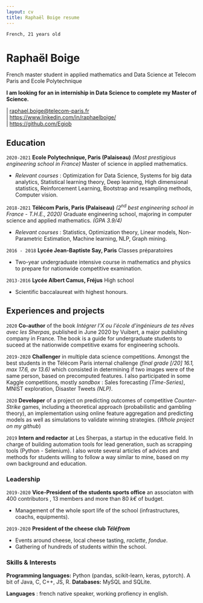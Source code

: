 ```yaml
---
layout: cv
title: Raphaël Boige resume
---
```

`French, 21 years old`
# Raphaël Boige


French master student in applied mathematics and Data Science at Telecom Paris and Ecole Polytechnique

**I am looking for an in interniship in Data Science to complete my Master of Science.**



<div id="webaddress">
| <a href="raphael.boige@telecom-paris.fr">raphael.boige@telecom-paris.fr</a>
<br>
| <a href="https://www.linkedin.com/in/raphaelboige/">https://www.linkedin.com/in/raphaelboige/</a> <br>| <a href="https://github.com/Egiob">https://github.com/Egiob</a>
</div>


## Education

`2020-2021`
__Ecole Polytechnique, Paris (Palaiseau)__ *(Most prestigious engineering school in France)* Master of science in applied mathematics.

 - *Relevant courses* : Optimization for Data Science, Systems for big data analytics, Statistical learning theory, Deep learning, High dimensional statistics, Reinforcement Learning, Bootstrap and resampling methods, Computer vision.

`2018-2021`
__Télécom Paris, Paris (Palaiseau)__ *(2<sup>nd</sup> best engineering school in France - T.H.E., 2020)* Graduate engineering school, majoring in computer science and applied mathematics. *(GPA 3.9/4)*

 - *Relevant courses* : Statistics, Optimization theory, Linear models, Non-Parametric Estimation, Machine learning, NLP, Graph mining.


`2016 - 2018`
__Lycée Jean-Baptiste Say, Paris__ Classes préparatoires
- Two-year undergraduate intensive course in mathematics and physics to prepare for nationwide competitive examination.

`2013-2016`
__Lycée Albert Camus, Fréjus__ High school
 - Scientific baccalaureat with highest honours.


## Experiences and projects

`2020`
__Co-author__ of the book *Intégrer l'X ou l'école d'ingénieurs de tes rêves avec les Sherpas*, published in June 2020 by Vuibert, a major publishing company in France. The book is a guide for undergraduate students to suceed at the nationwide competitive exams for engineering schools.

`2019-2020`
__Challenger__ in multiple data science competitions. Amongst the best students in the Télécom Paris internal challenge *(final grade [/20] 16.1, max 17.6, av 13.6)* which consisted in determining if two images were of the same person, based on precomputed features. I also participated in some Kaggle competitions, mostly *sandbox* : Sales forecasting *(Time-Series)*, MNIST exploration, Disaster Tweets *(NLP)*.

`2020`
__Developer__ of a project on predicting outcomes of competitive *Counter-Strike* games, including a theoretical approach (probabilistic and gambling theory), an implementation using online feature aggregation and predicting models as well as simulations to validate winning strategies. (*Whole project on my github*)

`2019`
__Intern and redactor__ at Les Sherpas, a startup in the educative field. In charge of building automation tools for lead generation, such as scrapping tools (Python - Selenium). I also wrote several articles of advices and methods for students willing to follow a way similar to mine, based on my own background and education.

### Leadership

`2019-2020`
__Vice-President of the students sports office__ an associaton with 400 contributors , 13 members and more than 80 *k€* of budget.
- Management of the whole sport life of the school (infrastructures, coachs, equipments).

`2019-2020`
__President of the cheese club *Téléfrom*__
- Events around cheese, local cheese tasting, *raclette*, *fondue*.
- Gathering of hundreds of students within the school.



### Skills & Interests

__Programming languages:__ Python (pandas, scikit-learn, keras, pytorch). A bit of Java, C, C++, JS, R.
__Databases:__ MySQL and SQLite.

__Languages__ : french native speaker, working profiency in english.
